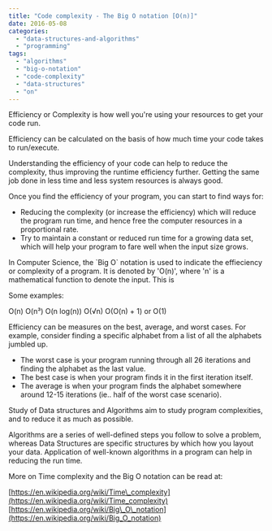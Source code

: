 ```yaml
---
title: "Code complexity - The Big O notation [O(n)]"
date: 2016-05-08
categories:
  - "data-structures-and-algorithms"
  - "programming"
tags:
  - "algorithms"
  - "big-o-notation"
  - "code-complexity"
  - "data-structures"
  - "on"
---
```


Efficiency or Complexity is how well you're using your resources to get your code run.

Efficiency can be calculated on the basis of how much time your code takes to run/execute.

Understanding the efficiency of your code can help to reduce the complexity, thus improving the runtime efficiency further. Getting the same job done in less time and less system resources is always good.

Once you find the efficiency of your program, you can start to find ways for:

- Reducing the complexity (or increase the efficiency) which will reduce the program run time, and hence free the computer resources in a proportional rate.
- Try to maintain a constant or reduced run time for a growing data set, which will help your program to fare well when the input size grows.

In Computer Science, the \`Big O\` notation is used to indicate the effieciency or complexity of a program. It is denoted by 'O(n)', where 'n' is a mathematical function to denote the input. This is

Some examples:

O(n) O(n³) O(n log(n)) O(√n) O(O(n) + 1) or O(1)

Efficiency can be measures on the best, average, and worst cases. For example, consider finding a specific alphabet from a list of all the alphabets jumbled up.

- The worst case is your program running through all 26 iterations and finding the alphabet as the last value.
- The best case is when your program finds it in the first iteration itself.
- The average is when your program finds the alphabet somewhere around 12-15 iterations (ie.. half of the worst case scenario).

Study of Data structures and Algorithms aim to study program complexities, and to reduce it as much as possible.

Algorithms are a series of well-defined steps you follow to solve a problem, whereas Data Structures are specific structures by which how you layout your data. Application of well-known algorithms in a program can help in reducing the run time.

More on Time complexity and the Big O notation can be read at:

[https://en.wikipedia.org/wiki/Time\_complexity](https://en.wikipedia.org/wiki/Time_complexity) [https://en.wikipedia.org/wiki/Big\_O\_notation](https://en.wikipedia.org/wiki/Big_O_notation)
